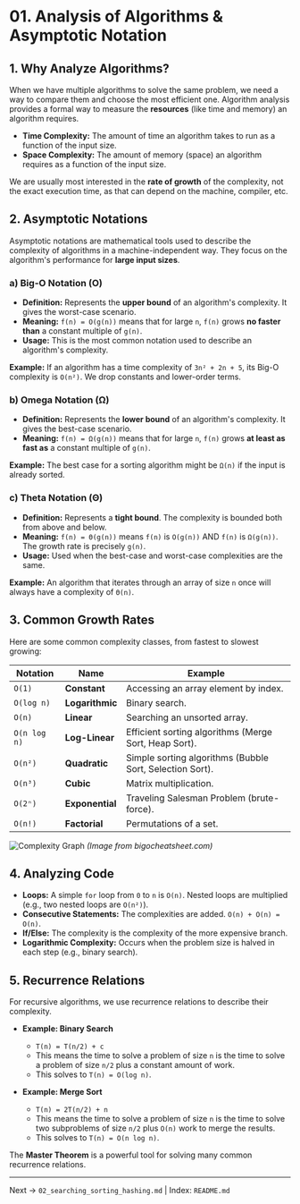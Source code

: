 # 01. Analysis of Algorithms & Asymptotic Notation

## 1. Why Analyze Algorithms?
When we have multiple algorithms to solve the same problem, we need a way to compare them and choose the most efficient one. Algorithm analysis provides a formal way to measure the **resources** (like time and memory) an algorithm requires.

- **Time Complexity:** The amount of time an algorithm takes to run as a function of the input size.
- **Space Complexity:** The amount of memory (space) an algorithm requires as a function of the input size.

We are usually most interested in the **rate of growth** of the complexity, not the exact execution time, as that can depend on the machine, compiler, etc.

## 2. Asymptotic Notations
Asymptotic notations are mathematical tools used to describe the complexity of algorithms in a machine-independent way. They focus on the algorithm's performance for **large input sizes**.

### a) Big-O Notation (O)
- **Definition:** Represents the **upper bound** of an algorithm's complexity. It gives the worst-case scenario.
- **Meaning:** `f(n) = O(g(n))` means that for large `n`, `f(n)` grows **no faster than** a constant multiple of `g(n)`.
- **Usage:** This is the most common notation used to describe an algorithm's complexity.

**Example:** If an algorithm has a time complexity of `3n² + 2n + 5`, its Big-O complexity is `O(n²)`. We drop constants and lower-order terms.

### b) Omega Notation (Ω)
- **Definition:** Represents the **lower bound** of an algorithm's complexity. It gives the best-case scenario.
- **Meaning:** `f(n) = Ω(g(n))` means that for large `n`, `f(n)` grows **at least as fast as** a constant multiple of `g(n)`.

**Example:** The best case for a sorting algorithm might be `Ω(n)` if the input is already sorted.

### c) Theta Notation (Θ)
- **Definition:** Represents a **tight bound**. The complexity is bounded both from above and below.
- **Meaning:** `f(n) = Θ(g(n))` means `f(n)` is `O(g(n))` AND `f(n)` is `Ω(g(n))`. The growth rate is precisely `g(n)`.
- **Usage:** Used when the best-case and worst-case complexities are the same.

**Example:** An algorithm that iterates through an array of size `n` once will always have a complexity of `Θ(n)`.

## 3. Common Growth Rates
Here are some common complexity classes, from fastest to slowest growing:

| Notation | Name | Example |
|---|---|---|
| `O(1)` | **Constant** | Accessing an array element by index. |
| `O(log n)` | **Logarithmic** | Binary search. |
| `O(n)` | **Linear** | Searching an unsorted array. |
| `O(n log n)` | **Log-Linear** | Efficient sorting algorithms (Merge Sort, Heap Sort). |
| `O(n²)` | **Quadratic** | Simple sorting algorithms (Bubble Sort, Selection Sort). |
| `O(n³)` | **Cubic** | Matrix multiplication. |
| `O(2ⁿ)` | **Exponential** | Traveling Salesman Problem (brute-force). |
| `O(n!)` | **Factorial** | Permutations of a set. |

![Complexity Graph](https://www.bigocheatsheet.com/img/big-o-graph.png)
*(Image from bigocheatsheet.com)*

## 4. Analyzing Code
- **Loops:** A simple `for` loop from `0` to `n` is `O(n)`. Nested loops are multiplied (e.g., two nested loops are `O(n²)`).
- **Consecutive Statements:** The complexities are added. `O(n) + O(n) = O(n)`.
- **If/Else:** The complexity is the complexity of the more expensive branch.
- **Logarithmic Complexity:** Occurs when the problem size is halved in each step (e.g., binary search).

## 5. Recurrence Relations
For recursive algorithms, we use recurrence relations to describe their complexity.
- **Example: Binary Search**
  - `T(n) = T(n/2) + c`
  - This means the time to solve a problem of size `n` is the time to solve a problem of size `n/2` plus a constant amount of work.
  - This solves to `T(n) = O(log n)`.

- **Example: Merge Sort**
  - `T(n) = 2T(n/2) + n`
  - This means the time to solve a problem of size `n` is the time to solve two subproblems of size `n/2` plus `O(n)` work to merge the results.
  - This solves to `T(n) = O(n log n)`.

The **Master Theorem** is a powerful tool for solving many common recurrence relations.

---
Next → `02_searching_sorting_hashing.md` | Index: `README.md`
